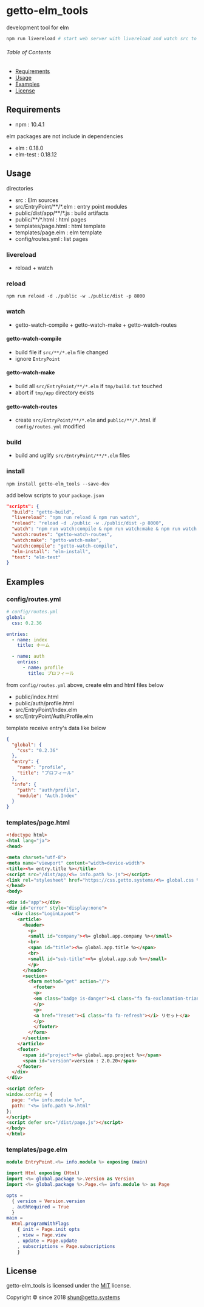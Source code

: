 # getto-elm_tools

development tool for elm

```bash
npm run livereload # start web server with livereload and watch src to build elm
```


###### Table of Contents

- [Requirements](#Requirements)
- [Usage](#Usage)
- [Examples](#Examples)
- [License](#License)

<a id="Requirements"></a>
## Requirements

- npm : 10.4.1

elm packages are not include in dependencies

- elm : 0.18.0
- elm-test : 0.18.12


<a id="Usage"></a>
## Usage

directories

- src : Elm sources
- src/EntryPoint/**/*.elm : entry point modules
- public/dist/app/**/*.js : build artifacts
- public/**/*.html : html pages
- templates/page.html : html template
- templates/page.elm : elm template
- config/routes.yml : list pages


### livereload

- reload + watch

### reload

```
npm run reload -d ./public -w ./public/dist -p 8000
```


### watch

- getto-watch-compile + getto-watch-make + getto-watch-routes

#### getto-watch-compile

- build file if `src/**/*.elm` file changed
- ignore `EntryPoint`

#### getto-watch-make

- build all `src/EntryPoint/**/*.elm` if `tmp/build.txt` touched
- abort if `tmp/app` directory exists

#### getto-watch-routes

- create `src/EntryPoint/**/*.elm` and `public/**/*.html` if `config/routes.yml` modified


### build

- build and uglify `src/EntryPoint/**/*.elm` files


### install

```
npm install getto-elm_tools --save-dev
```

add below scripts to your `package.json`

```json
"scripts": {
  "build": "getto-build",
  "livereload": "npm run reload & npm run watch",
  "reload": "reload -d ./public -w ./public/dist -p 8000",
  "watch": "npm run watch:compile & npm run watch:make & npm run watch:routes",
  "watch:routes": "getto-watch-routes",
  "watch:make": "getto-watch-make",
  "watch:compile": "getto-watch-compile",
  "elm-install": "elm-install",
  "test": "elm-test"
}
```


<a id="Examples"></a>
## Examples

### config/routes.yml

```yaml
# config/routes.yml
global:
  css: 0.2.36

entries:
  - name: index
    title: ホーム

  - name: auth
    entries:
      - name: profile
        title: プロフィール
```

from `config/routes.yml` above, create elm and html files below

- public/index.html
- public/auth/profile.html
- src/EntryPoint/Index.elm
- src/EntryPoint/Auth/Profile.elm

template receive entry's data like below

```json
{
  "global": {
    "css": "0.2.36"
  },
  "entry": {
    "name": "profile",
    "title": "プロフィール"
  },
  "info": {
    "path": "auth/profile",
    "module": "Auth.Index"
  }
}
```


### templates/page.html

```html
<!doctype html>
<html lang="ja">
<head>

<meta charset="utf-8">
<meta name="viewport" content="width=device-width">
<title><%= entry.title %></title>
<script src="/dist/app/<%= info.path %>.js"></script>
<link rel="stylesheet" href="https://css.getto.systems/<%= global.css %>/getto.css">
</head>
<body>

<div id="app"></div>
<div id="error" style="display:none">
  <div class="LoginLayout">
    <article>
      <header>
        <p>
        <small id="company"><%= global.app.company %></small>
        <br>
        <span id="title"><%= global.app.title %></span>
        <br>
        <small id="sub-title"><%= global.app.sub %></small>
        </p>
      </header>
      <section>
        <form method="get" action="/">
          <footer>
          <p>
          <em class="badge is-danger"><i class="fa fa-exclamation-triangle"></i> システムエラーが発生しました</em>
          </p>
          <p>
          <a href="?reset"><i class="fa fa-refresh"></i> リセット</a>
          </p>
          </footer>
        </form>
      </section>
    </article>
    <footer>
      <span id="project"><%= global.app.project %></span>
      <span id="version">version : 2.0.20</span>
    </footer>
  </div>
</div>

<script defer>
window.config = {
  page: "<%= info.module %>",
  path: "<%= info.path %>.html"
};
</script>
<script defer src="/dist/page.js"></script>
</body>
</html>
```

### templates/page.elm

```elm
module EntryPoint.<%= info.module %> exposing (main)

import Html exposing (Html)
import <%= global.package %>.Version as Version
import <%= global.package %>.Page.<%= info.module %> as Page

opts =
  { version = Version.version
  , authRequired = True
  }
main =
  Html.programWithFlags
    { init = Page.init opts
    , view = Page.view
    , update = Page.update
    , subscriptions = Page.subscriptions
    }

```


<a id="License"></a>
## License

getto-elm_tools is licensed under the [MIT](LICENSE) license.

Copyright &copy; since 2018 shun@getto.systems
